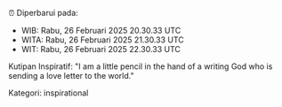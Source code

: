 ⏰ Diperbarui pada:
- WIB: Rabu, 26 Februari 2025 20.30.33 UTC
- WITA: Rabu, 26 Februari 2025 21.30.33 UTC
- WIT: Rabu, 26 Februari 2025 22.30.33 UTC

Kutipan Inspiratif:
"I am a little pencil in the hand of a writing God who is sending a love letter to the world."


Kategori: inspirational

